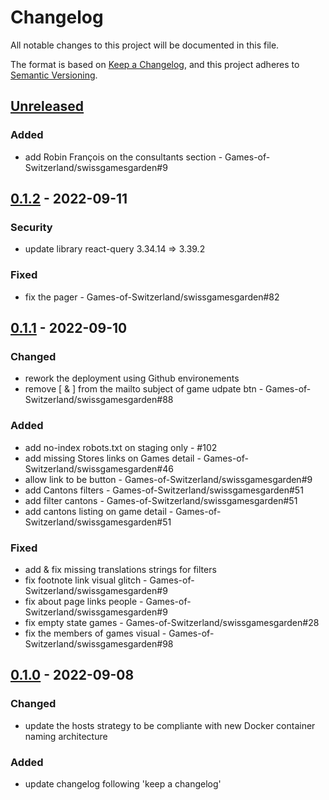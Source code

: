 # Changelog
All notable changes to this project will be documented in this file.

The format is based on [Keep a Changelog](https://keepachangelog.com/en/1.0.0/),
and this project adheres to [Semantic Versioning](https://semver.org/spec/v2.0.0.html).

## [Unreleased]
### Added
- add Robin François on the consultants section - Games-of-Switzerland/swissgamesgarden#9

## [0.1.2] - 2022-09-11
### Security
- update library react-query 3.34.14 => 3.39.2

### Fixed
- fix the pager - Games-of-Switzerland/swissgamesgarden#82

## [0.1.1] - 2022-09-10
### Changed
- rework the deployment using Github environements
- remove \[ & ] from the mailto subject of game udpate btn - Games-of-Switzerland/swissgamesgarden#88

### Added
- add no-index robots.txt on staging only - #102
- add missing Stores links on Games detail - Games-of-Switzerland/swissgamesgarden#46
- allow link to be button - Games-of-Switzerland/swissgamesgarden#9
- add Cantons filters - Games-of-Switzerland/swissgamesgarden#51
- add filter cantons - Games-of-Switzerland/swissgamesgarden#51
- add cantons listing on game detail - Games-of-Switzerland/swissgamesgarden#51

### Fixed
- add & fix missing translations strings for filters
- fix footnote link visual glitch - Games-of-Switzerland/swissgamesgarden#9
- fix about page links people - Games-of-Switzerland/swissgamesgarden#9
- fix empty state games - Games-of-Switzerland/swissgamesgarden#28
- fix the members of games visual - Games-of-Switzerland/swissgamesgarden#98

## [0.1.0] - 2022-09-08
### Changed
- update the hosts strategy to be compliante with new Docker container naming architecture

### Added
- update changelog following 'keep a changelog'

[Unreleased]: https://github.com/Games-of-Switzerland/gos-website/compare/0.1.2...HEAD
[0.1.2]: https://github.com/Games-of-Switzerland/gos-website/compare/0.1.1...0.1.2
[0.1.1]: https://github.com/Games-of-Switzerland/gos-website/compare/0.1.0...0.1.1
[0.1.0]: https://github.com/Games-of-Switzerland/gos-website/releases/tag/0.1.0
